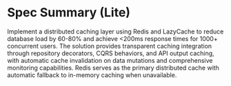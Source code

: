 # Spec Summary (Lite)

Implement a distributed caching layer using Redis and LazyCache to reduce database load by 60-80% and achieve <200ms response times for 1000+ concurrent users. The solution provides transparent caching integration through repository decorators, CQRS behaviors, and API output caching, with automatic cache invalidation on data mutations and comprehensive monitoring capabilities. Redis serves as the primary distributed cache with automatic fallback to in-memory caching when unavailable.